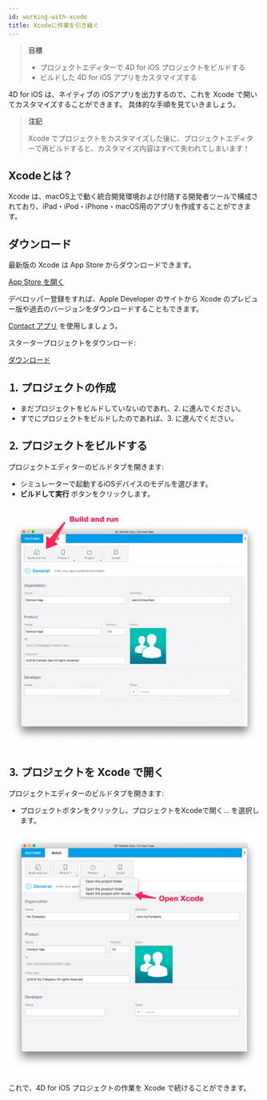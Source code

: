 ```yaml
---
id: working-with-xcode
title: Xcodeに作業を引き継ぐ
---
```


> **目標**
> 
> * プロジェクトエディターで 4D for iOS プロジェクトをビルドする
> * ビルドした 4D for iOS アプリをカスタマイズする

4D for iOS は、ネイティブの iOSアプリを出力するので、これを Xcode で開いてカスタマイズすることができます。 具体的な手順を見ていきましょう。

> **注記**
> 
> Xcode でプロジェクトをカスタマイズした後に、プロジェクトエディターで再ビルドすると、カスタマイズ内容はすべて失われてしまいます！

## Xcodeとは？

Xcode は、macOS上で動く統合開発環境および付随する開発者ツールで構成されており、iPad・iPod・iPhone・macOS用のアプリを作成することができます。

## ダウンロード

最新版の Xcode は App Store からダウンロードできます。

<div className="center-button">
<a className="button button--primary" href="macappstore://itunes.apple.com/app/id497799835?mt=12">App Store を開く </a>
</div>

デベロッパー登録をすれば、Apple Developer のサイトから Xcode のプレビュー版や過去のバージョンをダウンロードすることもできます。


[Contact アプリ](../create-your-first-app) を使用しましょう。

スタータープロジェクトをダウンロード:

<div className="center-button">
<a
  className="button button--primary"
  href="#">
  ダウンロード
</a>
</div>

## ⒈ プロジェクトの作成

* まだプロジェクトをビルドしていないのであれ、2. に進んでください。
* すでにプロジェクトをビルドしたのであれば、3. に進んでください。

## ⒉ プロジェクトをビルドする

プロジェクトエディターのビルドタブを開きます:

* シミュレーターで起動するiOSデバイスのモデルを選びます。
* **ビルドして実行** ボタンをクリックします。

![ビルドして実行](img/build-and-run.png)

## ⒊ プロジェクトを Xcode で開く

プロジェクトエディターのビルドタブを開きます:

* プロジェクトボタンをクリックし、プロジェクトをXcodeで開く... を選択します。

![プロジェクトを Xcode で開く](img/Open-your-project-Xcode-4D-for-iOS.png)

これで、4D for iOS プロジェクトの作業を Xcode で続けることができます。